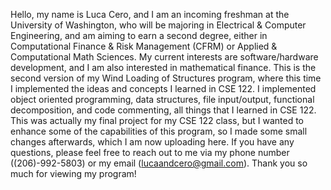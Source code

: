 Hello, my name is Luca Cero, and I am an incoming freshman at the University of Washington, who will be majoring in Electrical & Computer Engineering, and am aiming to earn a second
degree, either in Computational Finance & Risk Management (CFRM) or Applied & Computational Math Sciences. My current interests are software/hardware development, and I am also
interested in mathematical finance. This is the second version of my Wind Loading of Structures program, where this time I implemented the ideas and concepts I learned in CSE 122. 
I implemented object oriented programming, data structures, file input/output, functional decomposition, and code commenting, all things that I learned in CSE 122. This was actually
my final project for my CSE 122 class, but I wanted to enhance some of the capabilities of this program, so I made some small changes afterwards, which I am now uploading here. 
If you have any questions, please feel free to reach out to me via my phone number ((206)-992-5803) or my email (lucaandcero@gmail.com). Thank you so much for viewing my program!
